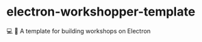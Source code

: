 # electron-workshopper-template
:computer: :microscope: A template for building workshops on Electron 
